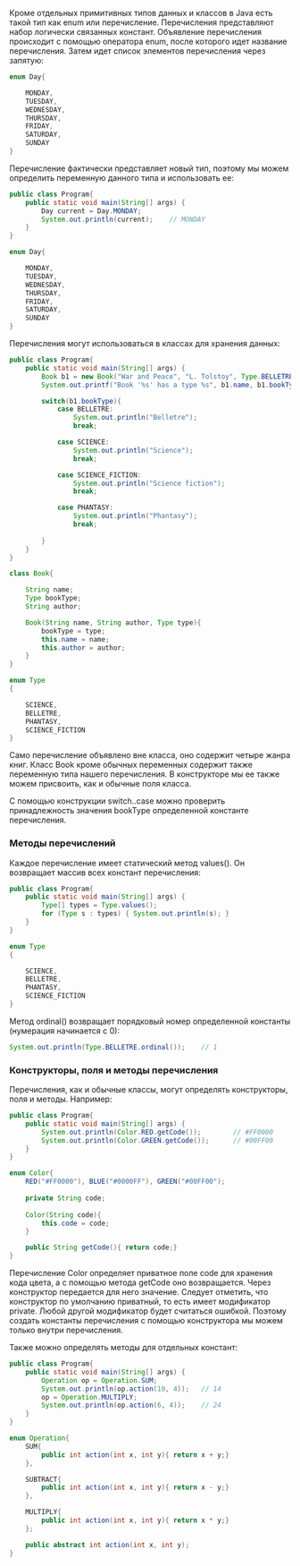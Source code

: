 
Кроме отдельных примитивных типов данных и классов в Java есть такой тип как enum или перечисление. Перечисления представляют набор логически связанных констант. Объявление перечисления происходит с помощью оператора enum, после которого идет название перечисления. Затем идет список элементов перечисления через запятую:

```Java
enum Day{

    MONDAY,
    TUESDAY,
    WEDNESDAY,
    THURSDAY,
    FRIDAY,
    SATURDAY,
    SUNDAY
}
```

Перечисление фактически представляет новый тип, поэтому мы можем определить переменную данного типа и использовать ее:

```Java
public class Program{
    public static void main(String[] args) {
        Day current = Day.MONDAY;
        System.out.println(current);    // MONDAY
    }
}

enum Day{

    MONDAY,
    TUESDAY,
    WEDNESDAY,
    THURSDAY,
    FRIDAY,
    SATURDAY,
    SUNDAY
}
```

Перечисления могут использоваться в классах для хранения данных:

```Java
public class Program{
    public static void main(String[] args) {
        Book b1 = new Book("War and Peace", "L. Tolstoy", Type.BELLETRE);
        System.out.printf("Book '%s' has a type %s", b1.name, b1.bookType);

        switch(b1.bookType){
            case BELLETRE:
                System.out.println("Belletre");
                break;

            case SCIENCE:
                System.out.println("Science");
                break;

            case SCIENCE_FICTION:
                System.out.println("Science fiction");
                break;

            case PHANTASY:
                System.out.println("Phantasy");
                break;
                
        }
    }
}

class Book{

    String name;
    Type bookType;
    String author;

    Book(String name, String author, Type type){
        bookType = type;
        this.name = name;
        this.author = author;
    }
}

enum Type
{

    SCIENCE,
    BELLETRE,
    PHANTASY,
    SCIENCE_FICTION
}
```

Само перечисление объявлено вне класса, оно содержит четыре жанра книг. Класс Book кроме обычных переменных содержит также переменную типа нашего перечисления. В конструкторе мы ее также можем присвоить, как и обычные поля класса.

С помощью конструкции switch..case можно проверить принадлежность значения bookType определенной константе перечисления.

### Методы перечислений

Каждое перечисление имеет статический метод values(). Он возвращает массив всех констант перечисления:

```Java
public class Program{
    public static void main(String[] args) {
        Type[] types = Type.values();
        for (Type s : types) { System.out.println(s); }
    }
}

enum Type
{

    SCIENCE,
    BELLETRE,
    PHANTASY,
    SCIENCE_FICTION
}
```

Метод ordinal() возвращает порядковый номер определенной константы (нумерация начинается с 0):

```Java
System.out.println(Type.BELLETRE.ordinal());    // 1
```

### Конструкторы, поля и методы перечисления

Перечисления, как и обычные классы, могут определять конструкторы, поля и методы. Например:

```Java
public class Program{
    public static void main(String[] args) {
        System.out.println(Color.RED.getCode());        // #FF0000
        System.out.println(Color.GREEN.getCode());      // #00FF00
    }
}

enum Color{
    RED("#FF0000"), BLUE("#0000FF"), GREEN("#00FF00");
    
    private String code;
    
    Color(String code){
        this.code = code;
    }

    public String getCode(){ return code;}
}
```

Перечисление Color определяет приватное поле code для хранения кода цвета, а с помощью метода getCode оно возвращается. Через конструктор передается для него значение. Следует отметить, что конструктор по умолчанию приватный, то есть имеет модификатор private. Любой другой модификатор будет считаться ошибкой. Поэтому создать константы перечисления с помощью конструктора мы можем только внутри перечисления.

Также можно определять методы для отдельных констант:

```Java
public class Program{
    public static void main(String[] args) {
        Operation op = Operation.SUM;
        System.out.println(op.action(10, 4));   // 14
        op = Operation.MULTIPLY;
        System.out.println(op.action(6, 4));    // 24
    }
}

enum Operation{
    SUM{
        public int action(int x, int y){ return x + y;}
    },

    SUBTRACT{
        public int action(int x, int y){ return x - y;}
    },

    MULTIPLY{
        public int action(int x, int y){ return x * y;}
    };

    public abstract int action(int x, int y);
}
```


